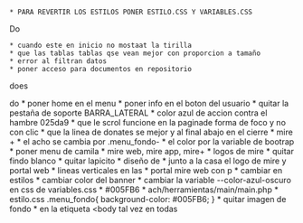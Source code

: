     * PARA REVERTIR LOS ESTILOS PONER ESTILO.CSS Y VARIABLES.CSS 
Do

    * cuando este en inicio no mostaat la tirilla
    * que las tablas tablas qse vean mejor con proporcion a tamaño
    * error al filtran datos 
    * poner acceso para documentos en repositorio

does


do 
    * poner home en el menu
    * poner info en el boton del usuario
    * quitar la pestaña de soporte BARRA_LATERAL
    * color azul de accion contra el hambre 025da9
    * que le scrol funcione en la paginade forma de foco y no con clic
    * que la linea de donates se mejor y al final abajo en el cierre
    * mire + 
        * el acho se cambia por .menu_fondo-
        * el color por la variable de bootrap
        * poner menu de camila
    * mire web, mire app, mire+
    * logos de mire 
    * quitar findo blanco 
    * quitar lapicito
    * diseño de 
    * junto a la casa el logo de mire y portal web 
    * lineas verticales en las 
    * portal mire web con p 
    * cambiar en estilos 
    * cambiar color del banner
    * cambiar la variable --color-azul-oscuro en css de variables.css
    * #005FB6
    * ach/herramientas/main/main.php
    * estilo.css
       .menu_fondo{
            background-color: #005FB6;
        }
    * quitar imagen de fondo
    * en la etiqueta <body tal vez en todas
